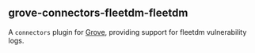 ## grove-connectors-fleetdm-fleetdm

A `connectors` plugin for [Grove](https://www.github.com/hashicorp-forge/grove),
providing support for fleetdm vulnerability logs.
